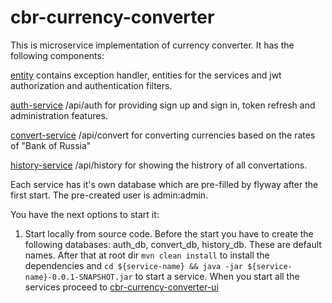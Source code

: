 # cbr-currency-converter

This is microservice implementation of currency converter. 
It has the following components:

[entity](https://github.com/CPTMUTCHELL/cbr-currency-converter/tree/k8s/entity)
contains exception handler, entities for the services and jwt authorization and authentication filters.

[auth-service](https://github.com/CPTMUTCHELL/cbr-currency-converter/tree/k8s/auth-service) /api/auth
for providing sign up and sign in, token refresh and administration features.

[convert-service](https://github.com/CPTMUTCHELL/cbr-currency-converter/tree/k8s/convert-service) /api/convert
for converting currencies based on the rates of "Bank of Russia"

[history-service](https://github.com/CPTMUTCHELL/cbr-currency-converter/tree/k8s/history-service) /api/history
for showing the histrory of all convertations.

Each service has it's own database which are pre-filled by flyway after the first start.
The pre-created user is admin:admin. 

You have the next options to start it:

1) Start locally from source code. Before the start you have to create the following databases: auth_db, convert_db, history_db. These are default names.
After that at root dir `mvn clean install` to install the dependencies and `cd ${service-name} && java -jar ${service-name}-0.0.1-SNAPSHOT.jar` to start a service. When you start all the services proceed to [cbr-currency-converter-ui](https://github.com/CPTMUTCHELL/cbr-currency-converter-ui/tree/master#local)
